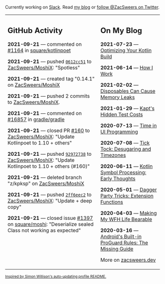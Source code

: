 Currently working on [Slack](https://slack.com/). Read [my blog](https://zacsweers.dev/) or [follow @ZacSweers on Twitter](https://twitter.com/ZacSweers).

<table><tr><td valign="top" width="60%">

## GitHub Activity
<!-- githubActivity starts -->
**2021-09-21** — commented on [#1164](https://github.com/square/kotlinpoet/pull/1164#issuecomment-924535087) in [square/kotlinpoet](https://api.github.com/repos/square/kotlinpoet)

**2021-09-21** — pushed [`0612cc51`](https://github.com/ZacSweers/MoshiX/commit/0612cc517ec5c496d504da9513e8493128045228) to [ZacSweers/MoshiX](https://api.github.com/repos/ZacSweers/MoshiX): "Spotless"

**2021-09-21** — created tag "0.14.1" on [ZacSweers/MoshiX](https://api.github.com/repos/ZacSweers/MoshiX)

**2021-09-21** — pushed 2 commits to [ZacSweers/MoshiX](https://api.github.com/repos/ZacSweers/MoshiX).

**2021-09-21** — commented on [#16857](https://github.com/gradle/gradle/issues/16857#issuecomment-924308482) in [gradle/gradle](https://api.github.com/repos/gradle/gradle)

**2021-09-21** — closed PR [#160](https://api.github.com/repos/ZacSweers/MoshiX/pulls/160) to [ZacSweers/MoshiX](https://api.github.com/repos/ZacSweers/MoshiX): "Update Kotlinpoet to 1.10 + others"

**2021-09-21** — pushed [`92972738`](https://github.com/ZacSweers/MoshiX/commit/9297273875e282ba1e6c2423f1cd4e575f75d1a3) to [ZacSweers/MoshiX](https://api.github.com/repos/ZacSweers/MoshiX): "Update Kotlinpoet to 1.10 + others (#160)"

**2021-09-21** — deleted branch "z/kpksp" on [ZacSweers/MoshiX](https://api.github.com/repos/ZacSweers/MoshiX)

**2021-09-21** — pushed [`2ff6eec2`](https://github.com/ZacSweers/MoshiX/commit/2ff6eec2208757fdfed10ac0fd94e9f129f1d008) to [ZacSweers/MoshiX](https://api.github.com/repos/ZacSweers/MoshiX): "Update + deep copy"

**2021-09-21** — closed issue [#1397](https://api.github.com/repos/square/moshi/issues/1397) on [square/moshi](https://api.github.com/repos/square/moshi): "Deserialize sealed Class not working as expected"
<!-- githubActivity ends -->
</td><td valign="top" width="40%">

## On My Blog
<!-- blog starts -->
**2021-07-23** — [Optimizing Your Kotlin Build](https://www.zacsweers.dev/optimizing-your-kotlin-build/)

**2021-06-14** — [How I Work](https://www.zacsweers.dev/how-i-work/)

**2021-02-02** — [Disposables Can Cause Memory Leaks](https://www.zacsweers.dev/disposables-can-cause-memory-leaks/)

**2021-01-29** — [Kapt's Hidden Test Costs](https://www.zacsweers.dev/kapts-hidden-test-costs/)

**2020-07-13** — [Time in UI Programming](https://www.zacsweers.dev/time-in-ui/)

**2020-07-08** — [Tick Tock: Desugaring and Timezones](https://www.zacsweers.dev/ticktock-desugaring-timezones/)

**2020-06-11** — [Kotlin Symbol Processing: Early Thoughts](https://www.zacsweers.dev/kotlin-symbol-processor-early-thoughts/)

**2020-05-01** — [Dagger Party Tricks: Extension Functions](https://www.zacsweers.dev/dagger-party-tricks-extension-functions/)

**2020-04-03** — [Making My WFH Life Bearable](https://www.zacsweers.dev/making-wfh-life-bearable/)

**2020-03-16** — [Android's Built-in ProGuard Rules: The Missing Guide](https://www.zacsweers.dev/android-proguard-rules/)
<!-- blog ends -->
More on [zacsweers.dev](https://zacsweers.dev/)
</td></tr></table>

<sub><a href="https://simonwillison.net/2020/Jul/10/self-updating-profile-readme/">Inspired by Simon Willison's auto-updating profile README.</a></sub>